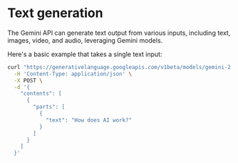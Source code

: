 # Text generation

The Gemini API can generate text output from various inputs, including text, images, video, and audio, leveraging Gemini models.

Here's a basic example that takes a single text input:

```bash
curl "https://generativelanguage.googleapis.com/v1beta/models/gemini-2.0-flash:generateContent?key=$GEMINI_API_KEY" \
  -H 'Content-Type: application/json' \
  -X POST \
  -d '{
    "contents": [
      {
        "parts": [
          {
            "text": "How does AI work?"
          }
        ]
      }
    ]
  }'
```